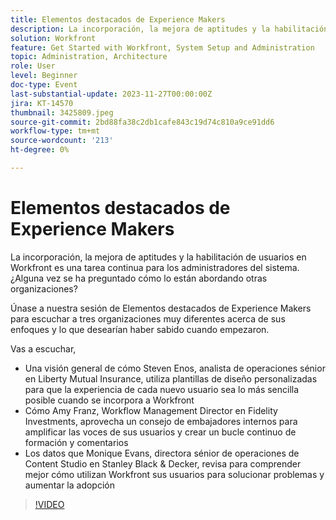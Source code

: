 ```yaml
---
title: Elementos destacados de Experience Makers
description: La incorporación, la mejora de aptitudes y la habilitación de usuarios en Workfront es una tarea continua para los administradores del sistema. ¿Alguna vez se ha preguntado cómo lo están abordando otras organizaciones? Únase a nuestra sesión de Elementos destacados de Experience Makers para escuchar a tres organizaciones muy diferentes acerca de sus enfoques y lo que desearían haber sabido cuando empezaron.
solution: Workfront
feature: Get Started with Workfront, System Setup and Administration
topic: Administration, Architecture
role: User
level: Beginner
doc-type: Event
last-substantial-update: 2023-11-27T00:00:00Z
jira: KT-14570
thumbnail: 3425809.jpeg
source-git-commit: 2bd88fa38c2db1cafe843c19d74c810a9ce91dd6
workflow-type: tm+mt
source-wordcount: '213'
ht-degree: 0%

---
```



# Elementos destacados de Experience Makers

La incorporación, la mejora de aptitudes y la habilitación de usuarios en Workfront es una tarea continua para los administradores del sistema. ¿Alguna vez se ha preguntado cómo lo están abordando otras organizaciones?

Únase a nuestra sesión de Elementos destacados de Experience Makers para escuchar a tres organizaciones muy diferentes acerca de sus enfoques y lo que desearían haber sabido cuando empezaron.

Vas a escuchar,

* Una visión general de cómo Steven Enos, analista de operaciones sénior en Liberty Mutual Insurance, utiliza plantillas de diseño personalizadas para que la experiencia de cada nuevo usuario sea lo más sencilla posible cuando se incorpora a Workfront
* Cómo Amy Franz, Workflow Management Director en Fidelity Investments, aprovecha un consejo de embajadores internos para amplificar las voces de sus usuarios y crear un bucle continuo de formación y comentarios
* Los datos que Monique Evans, directora sénior de operaciones de Content Studio en Stanley Black &amp; Decker, revisa para comprender mejor cómo utilizan Workfront sus usuarios para solucionar problemas y aumentar la adopción

>[!VIDEO](https://video.tv.adobe.com/v/3425809/?learn=on)
